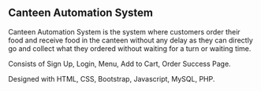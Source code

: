 <h2>Canteen Automation System </h2>
<p> Canteen Automation System is the system where customers order their food and receive food in the canteen without any delay as they can directly go and collect what they ordered without waiting for a turn or waiting time.

Consists of Sign Up, Login, Menu, Add to Cart, Order Success Page.

Designed with HTML, CSS, Bootstrap, Javascript, MySQL, PHP. </p>
